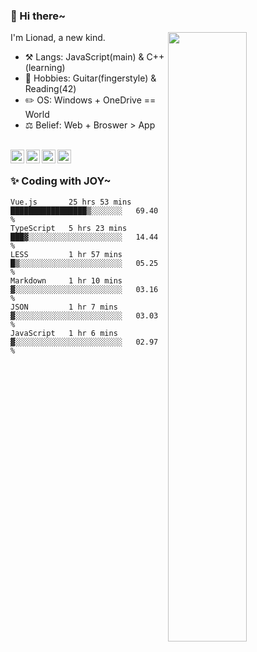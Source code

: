 ### 👋 Hi there~

[<img align="right" width="50%" src="https://github-readme-stats.vercel.app/api?username=Lionad-Morotar&show_icons=true">](https://metrics.lecoq.io/Lionad-Morotar?template=classic)

I'm Lionad, a new kind.

- ⚒️ Langs: JavaScript(main) & C++(learning)
- 🎨 Hobbies: Guitar(fingerstyle) & Reading(42)
- ✏️ OS: Windows + OneDrive == World
- ⚖️ Belief: Web + Broswer > App

<br />

<a href="https://www.lionad.art">
  <img align="left" alt="lionad-art" width="22px" src="https://cdn.jsdelivr.net/npm/simple-icons@3.1.0/icons/wordpress.svg" />
</a>
<a href="#1806234223">
  <img align="left" alt="1806234223" width="22px" src="https://cdn.jsdelivr.net/npm/simple-icons@3.1.0/icons/tencentqq.svg" />
</a>
<a href="https://www.zhihu.com/people/Lionad">
  <img align="left" alt="132yse" width="22px" src="https://cdn.jsdelivr.net/npm/simple-icons@3.1.0/icons/zhihu.svg" />
</a>
<a href="https://github.com/Lionad-Morotar">
  <img align="left" alt="yisar" width="22px" src="https://cdn.jsdelivr.net/npm/simple-icons@3.1.0/icons/github.svg" />
</a>

<br />

### ✨ Coding with JOY~

<!--START_SECTION:waka-->

```text
Vue.js       25 hrs 53 mins  █████████████████▒░░░░░░░   69.40 %
TypeScript   5 hrs 23 mins   ███▓░░░░░░░░░░░░░░░░░░░░░   14.44 %
LESS         1 hr 57 mins    █▒░░░░░░░░░░░░░░░░░░░░░░░   05.25 %
Markdown     1 hr 10 mins    ▓░░░░░░░░░░░░░░░░░░░░░░░░   03.16 %
JSON         1 hr 7 mins     ▓░░░░░░░░░░░░░░░░░░░░░░░░   03.03 %
JavaScript   1 hr 6 mins     ▓░░░░░░░░░░░░░░░░░░░░░░░░   02.97 %
```

<!--END_SECTION:waka-->
